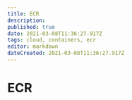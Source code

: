```yaml
---
title: ECR
description: 
published: true
date: 2021-03-08T11:36:27.917Z
tags: cloud, containers, ecr
editor: markdown
dateCreated: 2021-03-08T11:36:27.917Z
---
```


# ECR